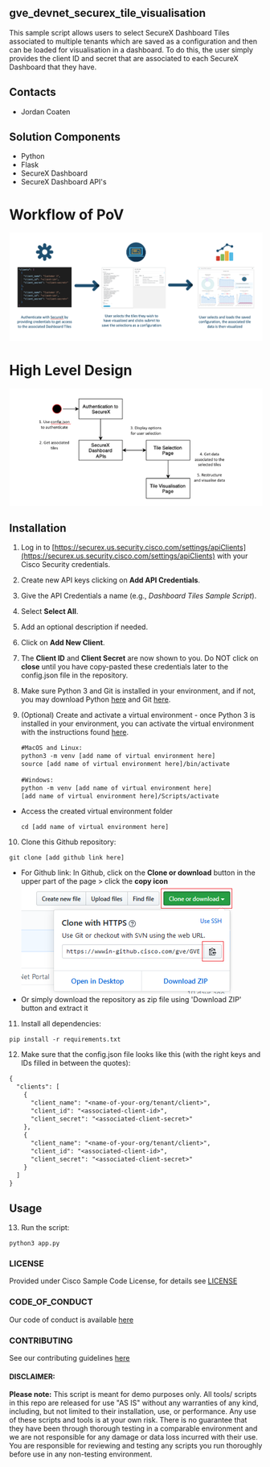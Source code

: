 ## gve_devnet_securex_tile_visualisation
This sample script allows users to select SecureX Dashboard Tiles associated to multiple tenants which are saved as a configuration and then can be loaded for visualisation in a dashboard. To do this, the user simply provides the client ID and secret that are associated to each SecureX Dashboard that they have.

## Contacts
* Jordan Coaten

## Solution Components
* Python
* Flask
* SecureX Dashboard
* SecureX Dashboard API's

# Workflow of PoV
![Overview of PoV](/IMAGES/workflow.png)


# High Level Design

![High level design of PoV](/IMAGES/high_level_design.png)


## Installation
1. Log in to [https://securex.us.security.cisco.com/settings/apiClients](https://securex.us.security.cisco.com/settings/apiClients) with your Cisco Security credentials.

2. Create new API keys clicking on **Add API Credentials**.

3. Give the API Credentials a name (e.g., *Dashboard Tiles Sample Script*).

4. Select **Select All**.

5. Add an optional description if needed.

6. Click on **Add New Client**.

7. The **Client ID** and **Client Secret** are now shown to you. Do NOT click on **close** until you have copy-pasted these credentials later to the config.json file in the repository.

8. Make sure Python 3 and Git is installed in your environment, and if not, you may download Python [here](https://www.python.org/downloads/) and Git [here](https://git-scm.com/book/en/v2/Getting-Started-Installing-Git).


9.	(Optional) Create and activate a virtual environment - once Python 3 is installed in your environment, you can activate the virtual environment with the instructions found [here](https://docs.python.org/3/tutorial/venv.html).  
    ```
    #MacOS and Linux: 
    python3 -m venv [add name of virtual environment here] 
    source [add name of virtual environment here]/bin/activate
    
    #Windows: 
    python -m venv [add name of virtual environment here] 
    [add name of virtual environment here]/Scripts/activate
    ```
    
  * Access the created virtual environment folder
    ```
    cd [add name of virtual environment here] 
    ```

10. Clone this Github repository:  
```
git clone [add github link here]
```
        
  * For Github link: 
      In Github, click on the **Clone or download** button in the upper part of the page > click the **copy icon**  
      ![/IMAGES/giturl.png](/IMAGES/giturl.png)
  * Or simply download the repository as zip file using 'Download ZIP' button and extract it

11. Install all dependencies:  
```
pip install -r requirements.txt
```

12. Make sure that the config.json file looks like this (with the right keys and IDs filled in between the quotes):
```
{
  "clients": [
    {
      "client_name": "<name-of-your-org/tenant/client>",
      "client_id": "<associated-client-id>",
      "client_secret": "<associated-client-secret>"
    },
    {
      "client_name": "<name-of-your-org/tenant/client>",
      "client_id": "<associated-client-id>",
      "client_secret": "<associated-client-secret>"
    }
  ]
}
```

## Usage

13. Run the script:   
```
python3 app.py
```

### LICENSE

Provided under Cisco Sample Code License, for details see [LICENSE](LICENSE.md)

### CODE_OF_CONDUCT

Our code of conduct is available [here](CODE_OF_CONDUCT.md)

### CONTRIBUTING

See our contributing guidelines [here](CONTRIBUTING.md)

#### DISCLAIMER:
<b>Please note:</b> This script is meant for demo purposes only. All tools/ scripts in this repo are released for use "AS IS" without any warranties of any kind, including, but not limited to their installation, use, or performance. Any use of these scripts and tools is at your own risk. There is no guarantee that they have been through thorough testing in a comparable environment and we are not responsible for any damage or data loss incurred with their use.
You are responsible for reviewing and testing any scripts you run thoroughly before use in any non-testing environment.
